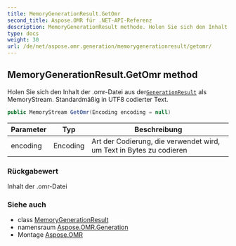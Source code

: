 ```yaml
---
title: MemoryGenerationResult.GetOmr
second_title: Aspose.OMR für .NET-API-Referenz
description: MemoryGenerationResult methode. Holen Sie sich den Inhalt der .omrDatei aus derGenerationResult als MemoryStream. Standardmäßig in UTF8 codierter Text.
type: docs
weight: 30
url: /de/net/aspose.omr.generation/memorygenerationresult/getomr/
---
```

## MemoryGenerationResult.GetOmr method

Holen Sie sich den Inhalt der .omr-Datei aus der[`GenerationResult`](../../generationresult/) als MemoryStream. Standardmäßig in UTF8 codierter Text.

```csharp
public MemoryStream GetOmr(Encoding encoding = null)
```

| Parameter | Typ | Beschreibung |
| --- | --- | --- |
| encoding | Encoding | Art der Codierung, die verwendet wird, um Text in Bytes zu codieren |

### Rückgabewert

Inhalt der .omr-Datei

### Siehe auch

* class [MemoryGenerationResult](../)
* namensraum [Aspose.OMR.Generation](../../memorygenerationresult/)
* Montage [Aspose.OMR](../../../)


